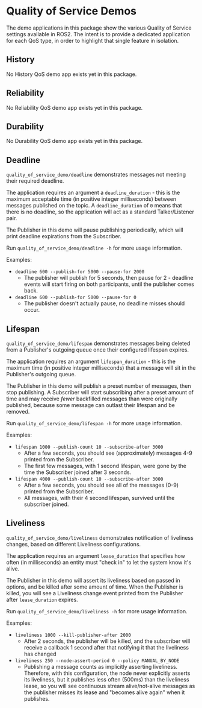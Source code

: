 # Quality of Service Demos

The demo applications in this package show the various Quality of Service settings available in ROS2.
The intent is to provide a dedicated application for each QoS type, in order to highlight that single feature in isolation.

## History

No History QoS demo app exists yet in this package.

## Reliability

No Reliability QoS demo app exists yet in this package.

## Durability

No Durability QoS demo app exists yet in this package.

## Deadline

`quality_of_service_demo/deadline` demonstrates messages not meeting their required deadline.

The application requires an argument a `deadline_duration` - this is the maximum acceptable time (in positive integer milliseconds) between messages published on the topic.
A `deadline_duration` of `0` means that there is no deadline, so the application will act as a standard Talker/Listener pair.

The Publisher in this demo will pause publishing periodically, which will print deadline expirations from the Subscriber.

Run `quality_of_service_demo/deadline -h` for more usage information.

Examples:
* `deadline 600 --publish-for 5000 --pause-for 2000`
  * The publisher will publish for 5 seconds, then pause for 2 - deadline events will start firing on both participants, until the publisher comes back.
* `deadline 600 --publish-for 5000 --pause-for 0`
  * The publisher doesn't actually pause, no deadline misses should occur.

## Lifespan

`quality_of_service_demo/lifespan` demonstrates messages being deleted from a Publisher's outgoing queue once their configured lifespan expires.

The application requires an argument `lifespan_duration` - this is the maximum time (in positive integer milliseconds) that a message will sit in the Publisher's outgoing queue.

The Publisher in this demo will publish a preset number of messages, then stop publishing.
A Subscriber will start subscribing after a preset amount of time and may receive _fewer_ backfilled messages than were originally published, because some message can outlast their lifespan and be removed.

Run `quality_of_service_demo/lifespan -h` for more usage information.

Examples:
* `lifespan 1000 --publish-count 10 --subscribe-after 3000`
  * After a few seconds, you should see (approximately) messages 4-9 printed from the Subscriber.
  * The first few messages, with 1 second lifespan, were gone by the time the Subscriber joined after 3 seconds.
* `lifespan 4000 --publish-count 10 --subscribe-after 3000`
  * After a few seconds, you should see all of the messages (0-9) printed from the Subscriber.
  * All messages, with their 4 second lifespan, survived until the subscriber joined.

## Liveliness

`quality_of_service_demo/liveliness` demonstrates notification of liveliness changes, based on different Liveliness configurations.

The application requires an argument `lease_duration` that specifies how often (in milliseconds) an entity must "check in" to let the system know it's alive.

The Publisher in this demo will assert its liveliness based on passed in options, and be killed after some amount of time. When the Publisher is killed, you will see a Liveliness change event printed from the Publisher after `lease_duration` expires.

Run `quality_of_service_demo/liveliness -h` for more usage information.

Examples:
* `liveliness 1000 --kill-publisher-after 2000`
  * After 2 seconds, the publisher will be killed, and the subscriber will receive a callback 1 second after that notifying it that the liveliness has changed
* `liveliness 250 --node-assert-period 0 --policy MANUAL_BY_NODE`
  * Publishing a message counts as implicitly asserting liveliness. Therefore, with this configuration, the node never explicitly asserts its liveliness, but it publishes less often (500ms) than the liveliness lease, so you will see continuous stream alive/not-alive messages as the publisher misses its lease and "becomes alive again" when it publishes.
